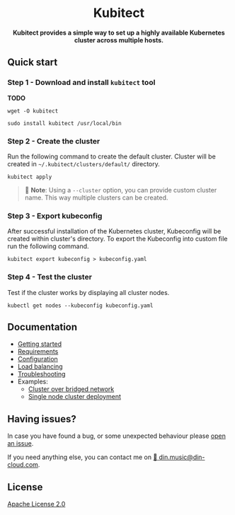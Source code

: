 
<center>
<h1>Kubitect</h1>

**Kubitect provides a simple way to set up a highly available Kubernetes cluster across multiple hosts.**
</center>

## Quick start

### Step 1 - Download and install `kubitect` tool

**TODO**

```
wget -O kubitect 

sudo install kubitect /usr/local/bin
```

### Step 2 - Create the cluster

Run the following command to create the default cluster.
Cluster will be created in `~/.kubitect/clusters/default/` directory.

```
kubitect apply
```

> :scroll: **Note**:
Using a `--cluster` option, you can provide custom cluster name.
This way multiple clusters can be created.

### Step 3 - Export kubeconfig

After successful installation of the Kubernetes cluster, Kubeconfig will be created within cluster's directory.
To export the Kubeconfig into custom file run the following command.

```
kubitect export kubeconfig > kubeconfig.yaml
```

### Step 4 - Test the cluster

Test if the cluster works by displaying all cluster nodes.

```
kubectl get nodes --kubeconfig kubeconfig.yaml
```

## Documentation
+ [Getting started](docs/getting-started.md)
+ [Requirements](docs/requirements.md)
+ [Configuration](docs/configuration.md)
+ [Load balancing](docs/load-balancer.md)
+ [Troubleshooting](docs/troubleshooting.md)
+ Examples: 
  - [Cluster over bridged network](docs/examples/bridged-network.md)
  - [Single node cluster deployment](docs/examples/single-node-cluster.md)

## Having issues?

In case you have found a bug, or some unexpected behaviour please [open an issue](https://github.com/MusicDin/terraform-kvm-kubespray/issues/new).

If you need anything else, you can contact me on [:email: din.music@din-cloud.com](mailto:din.music@din-cloud.com).

## License

[Apache License 2.0](./LICENSE)
